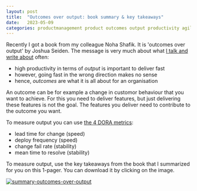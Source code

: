 ```yaml
---
layout: post
title:  "Outcomes over output: book summary & key takeaways"
date:   2023-05-09
categories: productmanagement product outcomes output productivity agile engineering
---
```

Recently I got a book from my colleague Noha Shafik. It is 'outcomes over output' by Joshua Seiden.
The message is very much about what [I talk and write about](https://youtu.be/zcIQfM9cX8E?t=958) often:
- high productivity in terms of _output_ is important to deliver fast
- however, going fast in the wrong direction makes no sense
- hence, _outcomes_ are what it is all about for an organisation

An outcome can be for example a change in customor behaviour that you want to achieve. 
For this you need to deliver features, but just delivering these features is not the goal.
The features you deliver need to contribute to the outcome you want.

To measure output you can use [the 4 DORA metrics](https://arjenderuiter.github.io/book/summary/accelerate/2020/07/16/SUMMARY-AND-REVIEW-ACCELERATE-NICOLE-FORSGREN-JEZZ-HUMBLE-GENE-KIM.html):
- lead time for change (speed)
- deploy frequency (speed)
- change fail rate (stability)
- mean time to resolve (stability)

To measure output, use the key takeaways from the book that I summarized for you on this 1-pager.
You can download it by clicking on the image.

[![summary-outcomes-over-output](https://github.com/arjenderuiter/arjenderuiter.github.io/assets/5676977/5cf45f49-9b12-4bc2-91a3-8da2fcac49c3)](https://github.com/arjenderuiter/arjenderuiter.github.io/files/11434903/outcomes-over-output.pdf)


